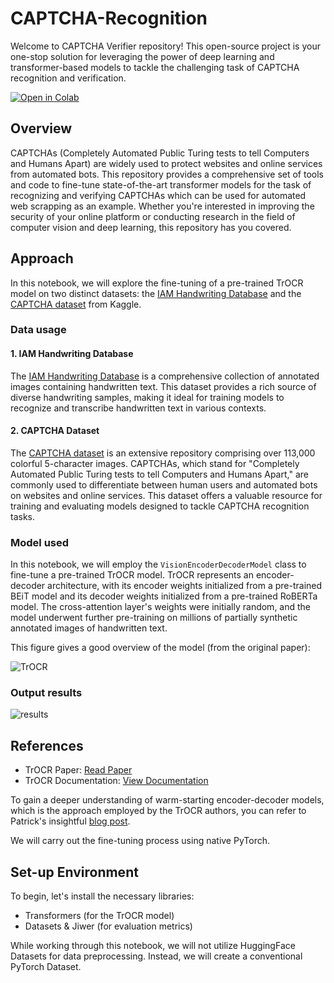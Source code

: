 # CAPTCHA-Recognition
Welcome to CAPTCHA Verifier repository! This open-source project is your one-stop solution for leveraging the power of deep learning and transformer-based models to tackle the challenging task of CAPTCHA recognition and verification. 

[![Open in Colab](https://colab.research.google.com/assets/colab-badge.svg)](https://colab.research.google.com/github/omgits0mar/CAPTCHA-verifier/blob/main/Fine-tune_Microsoft_TrOCR_on_Captcha_dataset.ipynb)

## Overview
CAPTCHAs (Completely Automated Public Turing tests to tell Computers and Humans Apart) are widely used to protect websites and online services from automated bots. This repository provides a comprehensive set of tools and code to fine-tune state-of-the-art transformer models for the task of recognizing and verifying CAPTCHAs which can be used for automated web scrapping as an example. Whether you're interested in improving the security of your online platform or conducting research in the field of computer vision and deep learning, this repository has you covered.

## Approach

In this notebook, we will explore the fine-tuning of a pre-trained TrOCR model on two distinct datasets: the [IAM Handwriting Database](https://fki.tic.heia-fr.ch/databases/iam-handwriting-database) and the [CAPTCHA dataset](https://www.kaggle.com/datasets/parsasam/captcha-dataset) from Kaggle.

### Data usage

#### 1. IAM Handwriting Database
The [IAM Handwriting Database](https://fki.tic.heia-fr.ch/databases/iam-handwriting-database) is a comprehensive collection of annotated images containing handwritten text. This dataset provides a rich source of diverse handwriting samples, making it ideal for training models to recognize and transcribe handwritten text in various contexts.

#### 2. CAPTCHA Dataset
The [CAPTCHA dataset](https://www.kaggle.com/datasets/parsasam/captcha-dataset) is an extensive repository comprising over 113,000 colorful 5-character images. CAPTCHAs, which stand for "Completely Automated Public Turing tests to tell Computers and Humans Apart," are commonly used to differentiate between human users and automated bots on websites and online services. This dataset offers a valuable resource for training and evaluating models designed to tackle CAPTCHA recognition tasks.

### Model used

In this notebook, we will employ the `VisionEncoderDecoderModel` class to fine-tune a pre-trained TrOCR model. TrOCR represents an encoder-decoder architecture, with its encoder weights initialized from a pre-trained BEiT model and its decoder weights initialized from a pre-trained RoBERTa model. The cross-attention layer's weights were initially random, and the model underwent further pre-training on millions of partially synthetic annotated images of handwritten text.

This figure gives a good overview of the model (from the original paper):

![TrOCR](https://miro.medium.com/v2/resize:fit:786/format:webp/1*yCoAnJAjspTdltTkMYQ0cA.png)

### Output results
![results](https://github.com/omgits0mar/CAPTCHA-Recognition/assets/63152481/bd97f102-8944-4bc4-adf0-8abecf005197)


## References

- TrOCR Paper: [Read Paper](https://arxiv.org/abs/2109.10282)
- TrOCR Documentation: [View Documentation](https://huggingface.co/transformers/master/model_doc/trocr.html)

To gain a deeper understanding of warm-starting encoder-decoder models, which is the approach employed by the TrOCR authors, you can refer to Patrick's insightful [blog post](https://huggingface.co/blog/warm-starting-encoder-decoder).

We will carry out the fine-tuning process using native PyTorch.

## Set-up Environment

To begin, let's install the necessary libraries:

- Transformers (for the TrOCR model)
- Datasets & Jiwer (for evaluation metrics)

While working through this notebook, we will not utilize HuggingFace Datasets for data preprocessing. Instead, we will create a conventional PyTorch Dataset.
